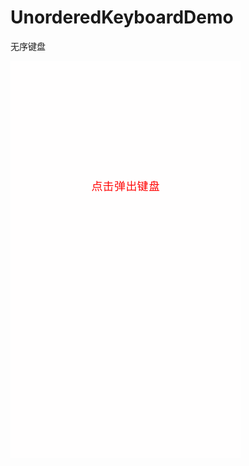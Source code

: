 # UnorderedKeyboardDemo
无序键盘

![image](https://github.com/fancy88/UnorderedKeyboardDemo/blob/master/picture.gif)
